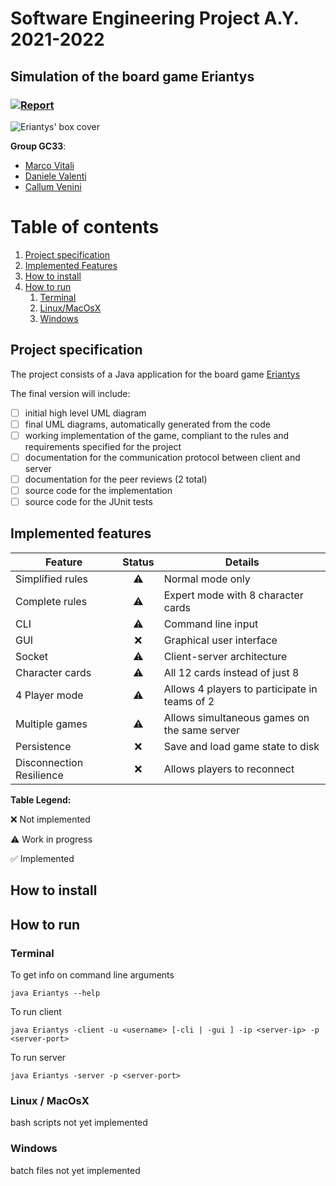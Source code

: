 # Software Engineering Project A.Y. 2021-2022

## Simulation of the board game Eriantys 

### [![Report](https://github.com/Callum-Venini/ing-sw-2022-vitali-valenti-venini/actions/workflows/report.yml/badge.svg)](https://github.com/Callum-Venini/ing-sw-2022-vitali-valenti-venini/actions/workflows/report.yml)

<img src="https://www.craniocreations.it/wp-content/uploads/2021/06/Eriantys_scatolaFrontombra-300x300.png" alt="Eriantys' box cover">



**Group GC33**:
- [Marco Vitali](https://github.com/MarcoVitali0)
- [Daniele Valenti](https://github.com/danielevalenti)
- [Callum Venini](https://github.com/Callum-Venini)

# Table of contents

1. [Project specification](#project-specification)
2. [Implemented Features](#implemented-features)
3. [How to install](#how-to-install)
4. [How to run](#how-to-run)
   1. [Terminal](#terminal)
   2. [Linux/MacOsX](#linux--macosx)
   3. [Windows](#windows)

## Project specification

The project consists of a Java application for the board game [Eriantys](https://www.craniocreations.it/prodotto/eriantys/)

The final version will include:
- [ ] initial high level UML diagram
- [ ] final UML diagrams, automatically generated from the code
- [ ] working implementation of the game, compliant to the rules and requirements specified for the project
- [ ] documentation for the communication protocol between client and server
- [ ] documentation for the peer reviews (2 total)
- [ ] source code for the implementation
- [ ] source code for the JUnit tests

## Implemented features

| Feature                  |  Status   | Details                                       |
|--------------------------|:---------:|-----------------------------------------------|
| Simplified rules         | :warning: | Normal mode only                              |
| Complete rules           | :warning: | Expert mode with 8 character cards            |
| CLI                      | :warning: | Command line input                            |
| GUI                      |    :x:    | Graphical user interface                      |
| Socket                   | :warning: | Client-server architecture                    |
| Character cards          | :warning: | All 12 cards instead of just 8                |
| 4 Player mode            | :warning: | Allows 4 players to participate in teams of 2 |
| Multiple games           | :warning: | Allows simultaneous games on the same server  |
| Persistence              |    :x:    | Save and load game state to disk              |
| Disconnection Resilience |    :x:    | Allows players to reconnect                   |

**Table Legend:**

:x: Not implemented

:warning: Work in progress

:white_check_mark: Implemented

## How to install

## How to run

### Terminal
    
To get info on command line arguments

    java Eriantys --help

To run client

    java Eriantys -client -u <username> [-cli | -gui ] -ip <server-ip> -p <server-port>

To run server

    java Eriantys -server -p <server-port>

### Linux / MacOsX

bash scripts not yet implemented

### Windows

batch files not yet implemented